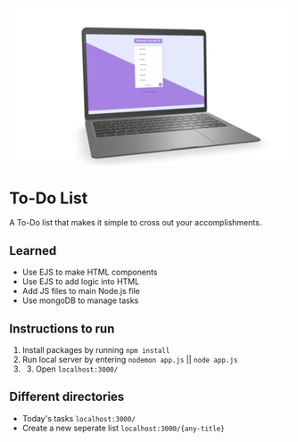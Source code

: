 ![to-do list landing](media/git_landing.png)
# To-Do List #
A To-Do list that makes it simple to cross out your accomplishments.
## Learned ##
* Use EJS to make HTML components
* Use EJS to add logic into HTML
* Add JS files to main Node.js file
* Use mongoDB to manage tasks
## Instructions to run ##
1. Install packages by running `npm install`
2. Run local server by entering `nodemon app.js` || `node app.js`
3. 3. Open `localhost:3000/`
## Different directories ##
* Today's tasks `localhost:3000/`
* Create a new seperate list `localhost:3000/{any-title}`
